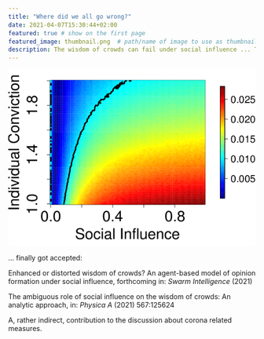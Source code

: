 ```yaml
---
title: "Where did we all go wrong?"
date: 2021-04-07T15:30:44+02:00
featured: true # show on the first page
featured_image: thumbnail.png  # path/name of image to use as thumbnail
description: The wisdom of crowds can fail under social influence ... Two new papers ... # short text, used in cards and for previews
---
```


<!-- Write your content here -->

![blind](thumbnail.png)

... finally got accepted: 

Enhanced or distorted wisdom of crowds? An agent-based model of opinion formation under social influence, forthcoming in: 
*Swarm Intelligence* (2021)

The ambiguous role of social influence on the wisdom of crowds: An analytic approach, in: *Physica A* (2021) 567:125624 

A, rather indirect, contribution to the discussion about corona related measures. 

